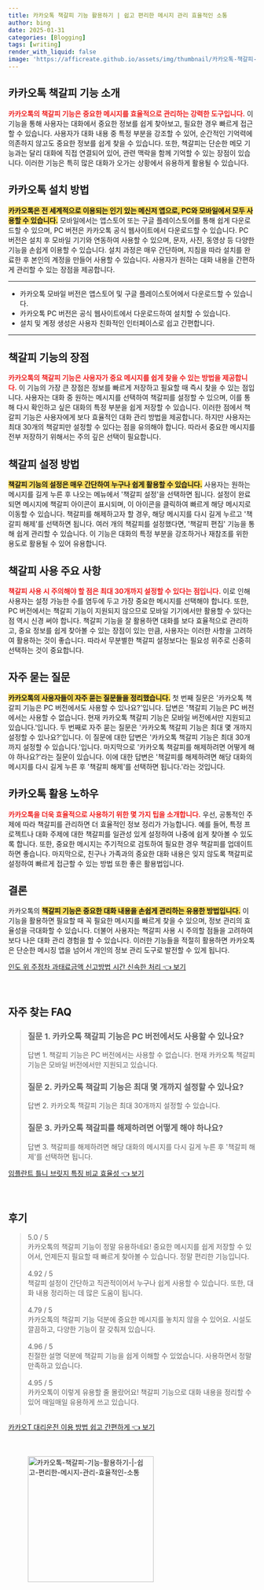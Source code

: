 ```yaml
---
title: 카카오톡 책갈피 기능 활용하기 | 쉽고 편리한 메시지 관리 효율적인 소통
author: bing
date: 2025-01-31
categories: [Blogging]
tags: [writing]
render_with_liquid: false
image: 'https://afficreate.github.io/assets/img/thumbnail/카카오톡-책갈피-기능-활용하기-|-쉽고-편리한-메시지-관리-효율적인-소통.webp'
---
```



<h2 id='카카오톡_책갈피_기능_소개'>카카오톡 책갈피 기능 소개</h2>

<p><b><span style="color: #ee2323;">카카오톡의 책갈피 기능은 중요한 메시지를 효율적으로 관리하는 강력한 도구입니다.</span></b> 이 기능을 통해 사용자는 대화에서 중요한 정보를 쉽게 찾아보고, 필요한 경우 빠르게 접근할 수 있습니다. 사용자가 대화 내용 중 특정 부분을 강조할 수 있어, 순간적인 기억력에 의존하지 않고도 중요한 정보를 쉽게 찾을 수 있습니다. 또한, 책갈피는 단순한 메모 기능과는 달리 대화에 직접 연결되어 있어, 관련 맥락을 함께 기억할 수 있는 장점이 있습니다. 이러한 기능은 특히 많은 대화가 오가는 상황에서 유용하게 활용될 수 있습니다.</p>

<h2 id='카카오톡_설치_방법'>카카오톡 설치 방법</h2>

<p><b><span style="background-color: #ffe066;">카카오톡은 전 세계적으로 이용되는 인기 있는 메신저 앱으로, PC와 모바일에서 모두 사용할 수 있습니다.</span></b> 모바일에서는 앱스토어 또는 구글 플레이스토어를 통해 쉽게 다운로드할 수 있으며, PC 버전은 카카오톡 공식 웹사이트에서 다운로드할 수 있습니다. PC 버전은 설치 후 모바일 기기와 연동하여 사용할 수 있으며, 문자, 사진, 동영상 등 다양한 기능을 손쉽게 이용할 수 있습니다. 설치 과정은 매우 간단하며, 지침을 따라 설치를 완료한 후 본인의 계정을 만들어 사용할 수 있습니다. 사용자가 원하는 대화 내용을 간편하게 관리할 수 있는 장점을 제공합니다.</p>

<hr />

<ul>
    <li>카카오톡 모바일 버전은 앱스토어 및 구글 플레이스토어에서 다운로드할 수 있습니다.</li>
    <li>카카오톡 PC 버전은 공식 웹사이트에서 다운로드하여 설치할 수 있습니다.</li>
    <li>설치 및 계정 생성은 사용자 친화적인 인터페이스로 쉽고 간편합니다.</li>
</ul>

<hr />

<h2 id='책갈피_기능의_장점'>책갈피 기능의 장점</h2>

<p><b><span style="color: #ee2323;">카카오톡의 책갈피 기능은 사용자가 중요 메시지를 쉽게 찾을 수 있는 방법을 제공합니다.</span></b> 이 기능의 가장 큰 장점은 정보를 빠르게 저장하고 필요할 때 즉시 찾을 수 있는 점입니다. 사용자는 대화 중 원하는 메시지를 선택하여 책갈피를 설정할 수 있으며, 이를 통해 다시 확인하고 싶은 대화의 특정 부분을 쉽게 저장할 수 있습니다. 이러한 점에서 책갈피 기능은 사용자에게 보다 효율적인 대화 관리 방법을 제공합니다. 하지만 사용자는 최대 30개의 책갈피만 설정할 수 있다는 점을 유의해야 합니다. 따라서 중요한 메시지를 전부 저장하기 위해서는 주의 깊은 선택이 필요합니다.</p>

<h2 id='책갈피_설정_방법'>책갈피 설정 방법</h2>

<p><b><span style="background-color: #ffe066;">책갈피 기능의 설정은 매우 간단하여 누구나 쉽게 활용할 수 있습니다.</span></b> 사용자는 원하는 메시지를 길게 누른 후 나오는 메뉴에서 '책갈피 설정'을 선택하면 됩니다. 설정이 완료되면 메시지에 책갈피 아이콘이 표시되며, 이 아이콘을 클릭하여 빠르게 해당 메시지로 이동할 수 있습니다. 책갈피를 해제하고자 할 경우, 해당 메시지를 다시 길게 누르고 '책갈피 해제'를 선택하면 됩니다. 여러 개의 책갈피를 설정했다면, '책갈피 편집' 기능을 통해 쉽게 관리할 수 있습니다. 이 기능은 대화의 특정 부분을 강조하거나 재참조를 위한 용도로 활용될 수 있어 유용합니다.</p>

<h2 id='책갈피_사용_주요_사항'>책갈피 사용 주요 사항</h2>

<p><b><span style="color: #ee2323;">책갈피 사용 시 주의해야 할 점은 최대 30개까지 설정할 수 있다는 점입니다.</span></b> 이로 인해 사용자는 설정 가능한 수를 염두에 두고 가장 중요한 메시지를 선택해야 합니다. 또한, PC 버전에서는 책갈피 기능이 지원되지 않으므로 모바일 기기에서만 활용할 수 있다는 점 역시 신경 써야 합니다. 책갈피 기능을 잘 활용하면 대화를 보다 효율적으로 관리하고, 중요 정보를 쉽게 찾아볼 수 있는 장점이 있는 만큼, 사용자는 이러한 사항을 고려하여 활용하는 것이 좋습니다. 따라서 무분별한 책갈피 설정보다는 필요성 위주로 신중히 선택하는 것이 중요합니다.</p>

<h2 id='자주_묻는_질문'>자주 묻는 질문</h2>

<p><b><span style="background-color: #ffe066;">카카오톡의 사용자들이 자주 묻는 질문들을 정리했습니다.</span></b> 첫 번째 질문은 '카카오톡 책갈피 기능은 PC 버전에서도 사용할 수 있나요?'입니다. 답변은 '책갈피 기능은 PC 버전에서는 사용할 수 없습니다. 현재 카카오톡 책갈피 기능은 모바일 버전에서만 지원되고 있습니다.'입니다. 두 번째로 자주 묻는 질문은 '카카오톡 책갈피 기능은 최대 몇 개까지 설정할 수 있나요?'입니다. 이 질문에 대한 답변은 '카카오톡 책갈피 기능은 최대 30개까지 설정할 수 있습니다.'입니다. 마지막으로 '카카오톡 책갈피를 해제하려면 어떻게 해야 하나요?'라는 질문이 있습니다. 이에 대한 답변은 '책갈피를 해제하려면 해당 대화의 메시지를 다시 길게 누른 후 '책갈피 해제'를 선택하면 됩니다.'라는 것입니다.</p>

<h2 id='카카오톡_활용_노하우'>카카오톡 활용 노하우</h2>

<p><b><span style="color: #ee2323;">카카오톡을 더욱 효율적으로 사용하기 위한 몇 가지 팁을 소개합니다.</span></b> 우선, 공통적인 주제에 따라 책갈피를 관리하면 더 효율적인 정보 정리가 가능합니다. 예를 들어, 특정 프로젝트나 대화 주제에 대한 책갈피를 일관성 있게 설정하여 나중에 쉽게 찾아볼 수 있도록 합니다. 또한, 중요한 메시지는 주기적으로 검토하여 필요한 경우 책갈피를 업데이트하면 좋습니다. 마지막으로, 친구나 가족과의 중요한 대화 내용은 잊지 않도록 책갈피로 설정하여 빠르게 접근할 수 있는 방법 또한 좋은 활용법입니다.</p>

<h2 id='결론'>결론</h2>

<p>카카오톡의 <b><span style="background-color: #ffe066;">책갈피 기능은 중요한 대화 내용을 손쉽게 관리하는 유용한 방법입니다.</span></b> 이 기능을 활용하면 필요할 때 꼭 필요한 메시지를 빠르게 찾을 수 있으며, 정보 관리의 효율성을 극대화할 수 있습니다. 더불어 사용자는 책갈피 사용 시 주의할 점들을 고려하여 보다 나은 대화 관리 경험을 할 수 있습니다. 이러한 기능들을 적절히 활용하면 카카오톡은 단순한 메시징 앱을 넘어서 개인의 정보 관리 도구로 발전할 수 있게 됩니다.</p>


<p><a class="click-button" title="인도 위 주정차 과태료금액 신고방법 시간 신속한 처리" href="https://afficreate.github.io/posts/%EC%9D%B8%EB%8F%84-%EC%9C%84-%EC%A3%BC%EC%A0%95%EC%B0%A8-%EA%B3%BC%ED%83%9C%EB%A3%8C%EA%B8%88%EC%95%A1-%EC%8B%A0%EA%B3%A0%EB%B0%A9%EB%B2%95-%EC%8B%9C%EA%B0%84-%EC%8B%A0%EC%86%8D%ED%95%9C-%EC%B2%98%EB%A6%AC/" rel="dofollow">인도 위 주정차 과태료금액 신고방법 시간 신속한 처리 👈 보기</a></p><br>
<h2 id='자주_찾는_FAQ'>자주 찾는 FAQ</h2>
<div itemscope="" itemtype="https://schema.org/FAQPage">
<blockquote>
<div itemscope="" itemprop="mainEntity" itemtype="https://schema.org/Question">
<h3 itemprop="name">질문 1. 카카오톡 책갈피 기능은 PC 버전에서도 사용할 수 있나요?</h3>
<div itemscope="" itemprop="acceptedAnswer" itemtype="https://schema.org/Answer">
<span itemprop="text">
<p>답변 1. 책갈피 기능은 PC 버전에서는 사용할 수 없습니다. 현재 카카오톡 책갈피 기능은 모바일 버전에서만 지원되고 있습니다.</p>
</span>
</div>
</div>
<div itemscope="" itemprop="mainEntity" itemtype="https://schema.org/Question">
<h3 itemprop="name">질문 2. 카카오톡 책갈피 기능은 최대 몇 개까지 설정할 수 있나요?</h3>
<div itemscope="" itemprop="acceptedAnswer" itemtype="https://schema.org/Answer">
<span itemprop="text">
<p>답변 2. 카카오톡 책갈피 기능은 최대 30개까지 설정할 수 있습니다.</p>
</span>
</div>
</div>
<div itemscope="" itemprop="mainEntity" itemtype="https://schema.org/Question">
<h3 itemprop="name">질문 3. 카카오톡 책갈피를 해제하려면 어떻게 해야 하나요?</h3>
<div itemscope="" itemprop="acceptedAnswer" itemtype="https://schema.org/Answer">
<span itemprop="text">
<p>답변 3. 책갈피를 해제하려면 해당 대화의 메시지를 다시 길게 누른 후 '책갈피 해제'를 선택하면 됩니다.</p>
</span>
</div>
</div>
</blockquote>
</div>
<p><a class="click-button" title="임플란트 틀니 브릿지 특징 비교 효율성" href="https://afficreate.github.io/posts/%EC%9E%84%ED%94%8C%EB%9E%80%ED%8A%B8-%ED%8B%80%EB%8B%88-%EB%B8%8C%EB%A6%BF%EC%A7%80-%ED%8A%B9%EC%A7%95-%EB%B9%84%EA%B5%90-%ED%9A%A8%EC%9C%A8%EC%84%B1/" rel="dofollow">임플란트 틀니 브릿지 특징 비교 효율성 👈 보기</a></p><br>
<h2 id='후기'>후기</h2>
<div itemscope itemtype="https://schema.org/Product">
  <blockquote>
  <div itemprop="review" itemscope itemtype="https://schema.org/Review">
      <div itemprop="reviewRating" itemscope itemtype="https://schema.org/Rating"> <span itemprop="ratingValue">5.0</span> / <span itemprop="bestRating">5</span> </div>
      <span itemprop="reviewBody">카카오톡의 책갈피 기능이 정말 유용하네요! 중요한 메시지를 쉽게 저장할 수 있어서, 언제든지 필요할 때 빠르게 찾아볼 수 있습니다. 정말 편리한 기능입니다.</span>
  </div>
  <br>
  <div itemprop="review" itemscope itemtype="https://schema.org/Review">
      <div itemprop="reviewRating" itemscope itemtype="https://schema.org/Rating"> <span itemprop="ratingValue">4.92</span> / <span itemprop="bestRating">5</span> </div>
      <span itemprop="reviewBody">책갈피 설정이 간단하고 직관적이어서 누구나 쉽게 사용할 수 있습니다. 또한, 대화 내용 정리하는 데 많은 도움이 됩니다.</span>
  </div>
  <br>
  <div itemprop="review" itemscope itemtype="https://schema.org/Review">
      <div itemprop="reviewRating" itemscope itemtype="https://schema.org/Rating"> <span itemprop="ratingValue">4.79</span> / <span itemprop="bestRating">5</span> </div>
      <span itemprop="reviewBody">카카오톡의 책갈피 기능 덕분에 중요한 메시지를 놓치지 않을 수 있어요. 시설도 깔끔하고, 다양한 기능이 잘 갖춰져 있습니다.</span>
  </div>
  <br>
  <div itemprop="review" itemscope itemtype="https://schema.org/Review">
      <div itemprop="reviewRating" itemscope itemtype="https://schema.org/Rating"> <span itemprop="ratingValue">4.96</span> / <span itemprop="bestRating">5</span> </div>
      <span itemprop="reviewBody">친절한 설명 덕분에 책갈피 기능을 쉽게 이해할 수 있었습니다. 사용하면서 정말 만족하고 있습니다.</span>
  </div>
  <br>
  <div itemprop="review" itemscope itemtype="https://schema.org/Review">
      <div itemprop="reviewRating" itemscope itemtype="https://schema.org/Rating"> <span itemprop="ratingValue">4.95</span> / <span itemprop="bestRating">5</span> </div>
      <span itemprop="reviewBody">카카오톡이 이렇게 유용할 줄 몰랐어요! 책갈피 기능으로 대화 내용을 정리할 수 있어 매일매일 유용하게 쓰고 있습니다.</span>
  </div>
  <br>
  </blockquote>
</div>
<p><a class="click-button" title="카카오T 대리운전 이용 방법 쉽고 간편하게" href="https://afficreate.github.io/posts/%EC%B9%B4%EC%B9%B4%EC%98%A4T-%EB%8C%80%EB%A6%AC%EC%9A%B4%EC%A0%84-%EC%9D%B4%EC%9A%A9-%EB%B0%A9%EB%B2%95-%EC%89%BD%EA%B3%A0-%EA%B0%84%ED%8E%B8%ED%95%98%EA%B2%8C/" rel="dofollow">카카오T 대리운전 이용 방법 쉽고 간편하게 👈 보기</a></p><br>
<figure class="image"><img src="https://afficreate.github.io/assets/img/thumbnail/카카오톡-책갈피-기능-활용하기-|-쉽고-편리한-메시지-관리-효율적인-소통.webp" alt="카카오톡-책갈피-기능-활용하기-|-쉽고-편리한-메시지-관리-효율적인-소통" width="256" height="256"></figure>